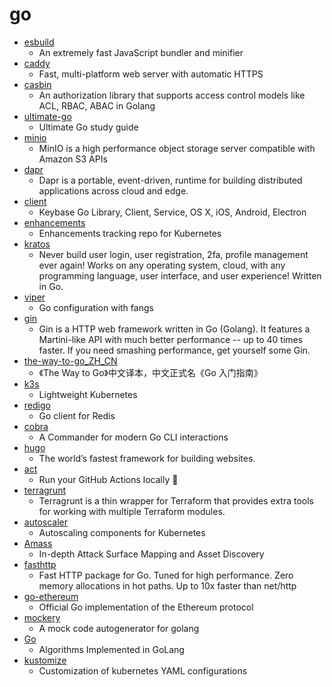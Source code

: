 # go
- [esbuild](https://github.com/evanw/esbuild)
  - An extremely fast JavaScript bundler and minifier
- [caddy](https://github.com/caddyserver/caddy)
  - Fast, multi-platform web server with automatic HTTPS
- [casbin](https://github.com/casbin/casbin)
  - An authorization library that supports access control models like ACL, RBAC, ABAC in Golang
- [ultimate-go](https://github.com/hoanhan101/ultimate-go)
  - Ultimate Go study guide
- [minio](https://github.com/minio/minio)
  - MinIO is a high performance object storage server compatible with Amazon S3 APIs
- [dapr](https://github.com/dapr/dapr)
  - Dapr is a portable, event-driven, runtime for building distributed applications across cloud and edge.
- [client](https://github.com/keybase/client)
  - Keybase Go Library, Client, Service, OS X, iOS, Android, Electron
- [enhancements](https://github.com/kubernetes/enhancements)
  - Enhancements tracking repo for Kubernetes
- [kratos](https://github.com/ory/kratos)
  - Never build user login, user registration, 2fa, profile management ever again! Works on any operating system, cloud, with any programming language, user interface, and user experience! Written in Go.
- [viper](https://github.com/spf13/viper)
  - Go configuration with fangs
- [gin](https://github.com/gin-gonic/gin)
  - Gin is a HTTP web framework written in Go (Golang). It features a Martini-like API with much better performance -- up to 40 times faster. If you need smashing performance, get yourself some Gin.
- [the-way-to-go_ZH_CN](https://github.com/unknwon/the-way-to-go_ZH_CN)
  - 《The Way to Go》中文译本，中文正式名《Go 入门指南》
- [k3s](https://github.com/rancher/k3s)
  - Lightweight Kubernetes
- [redigo](https://github.com/gomodule/redigo)
  - Go client for Redis
- [cobra](https://github.com/spf13/cobra)
  - A Commander for modern Go CLI interactions
- [hugo](https://github.com/gohugoio/hugo)
  - The world’s fastest framework for building websites.
- [act](https://github.com/nektos/act)
  - Run your GitHub Actions locally 🚀
- [terragrunt](https://github.com/gruntwork-io/terragrunt)
  - Terragrunt is a thin wrapper for Terraform that provides extra tools for working with multiple Terraform modules.
- [autoscaler](https://github.com/kubernetes/autoscaler)
  - Autoscaling components for Kubernetes
- [Amass](https://github.com/OWASP/Amass)
  - In-depth Attack Surface Mapping and Asset Discovery
- [fasthttp](https://github.com/valyala/fasthttp)
  - Fast HTTP package for Go. Tuned for high performance. Zero memory allocations in hot paths. Up to 10x faster than net/http
- [go-ethereum](https://github.com/ethereum/go-ethereum)
  - Official Go implementation of the Ethereum protocol
- [mockery](https://github.com/vektra/mockery)
  - A mock code autogenerator for golang
- [Go](https://github.com/TheAlgorithms/Go)
  - Algorithms Implemented in GoLang
- [kustomize](https://github.com/kubernetes-sigs/kustomize)
  - Customization of kubernetes YAML configurations
